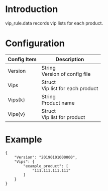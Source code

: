 # Introduction

vip_rule.data records vip lists for each product. 

# Configuration

| Config Item | Description                                                  |
| ----------- | ------------------------------------------------------------ |
| Version     | String<br>Version of config file                                       |
| Vips        | Struct<br>Vip list for each product                                    |
| Vips{k}     | String<br>Product name                                                 |
| Vips{v}     | Struct<br>Vip list for product                                         |

# Example

```
{
    "Version": "20190101000000",
    "Vips": {
        "example_product": [
            "111.111.111.111"
        ] 
    }
}
```



